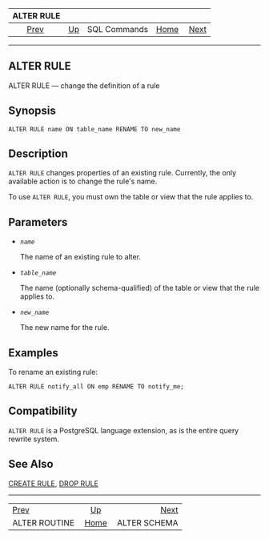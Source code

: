 <!--?xml version="1.0" encoding="UTF-8" standalone="no"?-->

|                   ALTER RULE                   |                                        |              |                                                       |                                              |
| :--------------------------------------------: | :------------------------------------- | :----------: | ----------------------------------------------------: | -------------------------------------------: |
| [Prev](sql-alterroutine.html "ALTER ROUTINE")  | [Up](sql-commands.html "SQL Commands") | SQL Commands | [Home](index.html "PostgreSQL 17devel Documentation") |  [Next](sql-alterschema.html "ALTER SCHEMA") |

***

[]()

## ALTER RULE

ALTER RULE — change the definition of a rule

## Synopsis

    ALTER RULE name ON table_name RENAME TO new_name

## Description

`ALTER RULE` changes properties of an existing rule. Currently, the only available action is to change the rule's name.

To use `ALTER RULE`, you must own the table or view that the rule applies to.

## Parameters

*   *`name`*

    The name of an existing rule to alter.

*   *`table_name`*

    The name (optionally schema-qualified) of the table or view that the rule applies to.

*   *`new_name`*

    The new name for the rule.

## Examples

To rename an existing rule:

    ALTER RULE notify_all ON emp RENAME TO notify_me;

## Compatibility

`ALTER RULE` is a PostgreSQL language extension, as is the entire query rewrite system.

## See Also

[CREATE RULE](sql-createrule.html "CREATE RULE"), [DROP RULE](sql-droprule.html "DROP RULE")

***

|                                                |                                                       |                                              |
| :--------------------------------------------- | :---------------------------------------------------: | -------------------------------------------: |
| [Prev](sql-alterroutine.html "ALTER ROUTINE")  |         [Up](sql-commands.html "SQL Commands")        |  [Next](sql-alterschema.html "ALTER SCHEMA") |
| ALTER ROUTINE                                  | [Home](index.html "PostgreSQL 17devel Documentation") |                                 ALTER SCHEMA |
